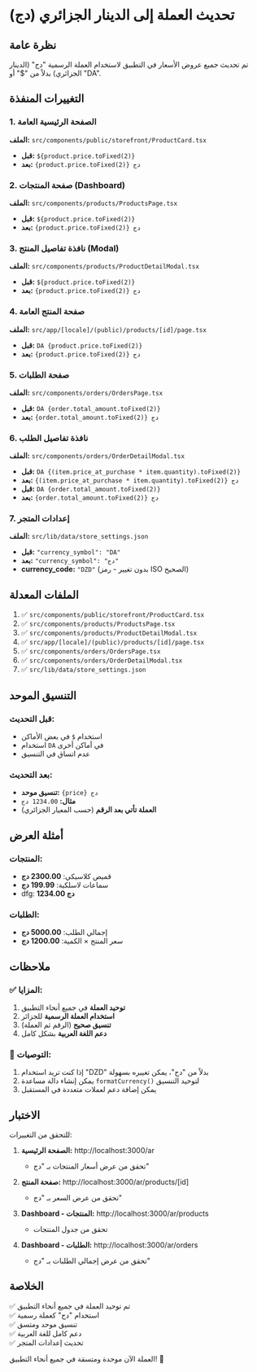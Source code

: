 # تحديث العملة إلى الدينار الجزائري (دج)

## نظرة عامة
تم تحديث جميع عروض الأسعار في التطبيق لاستخدام العملة الرسمية "دج" (الدينار الجزائري) بدلاً من "$" أو "DA".

## التغييرات المنفذة

### 1. الصفحة الرئيسية العامة
**الملف:** `src/components/public/storefront/ProductCard.tsx`
- **قبل:** `${product.price.toFixed(2)}`
- **بعد:** `{product.price.toFixed(2)} دج`

### 2. صفحة المنتجات (Dashboard)
**الملف:** `src/components/products/ProductsPage.tsx`
- **قبل:** `${product.price.toFixed(2)}`
- **بعد:** `{product.price.toFixed(2)} دج`

### 3. نافذة تفاصيل المنتج (Modal)
**الملف:** `src/components/products/ProductDetailModal.tsx`
- **قبل:** `${product.price.toFixed(2)}`
- **بعد:** `{product.price.toFixed(2)} دج`

### 4. صفحة المنتج العامة
**الملف:** `src/app/[locale]/(public)/products/[id]/page.tsx`
- **قبل:** `DA {product.price.toFixed(2)}`
- **بعد:** `{product.price.toFixed(2)} دج`

### 5. صفحة الطلبات
**الملف:** `src/components/orders/OrdersPage.tsx`
- **قبل:** `DA {order.total_amount.toFixed(2)}`
- **بعد:** `{order.total_amount.toFixed(2)} دج`

### 6. نافذة تفاصيل الطلب
**الملف:** `src/components/orders/OrderDetailModal.tsx`
- **قبل:** `DA {(item.price_at_purchase * item.quantity).toFixed(2)}`
- **بعد:** `{(item.price_at_purchase * item.quantity).toFixed(2)} دج`
- **قبل:** `DA {order.total_amount.toFixed(2)}`
- **بعد:** `{order.total_amount.toFixed(2)} دج`

### 7. إعدادات المتجر
**الملف:** `src/lib/data/store_settings.json`
- **قبل:** `"currency_symbol": "DA"`
- **بعد:** `"currency_symbol": "دج"`
- **currency_code:** `"DZD"` (بدون تغيير - رمز ISO الصحيح)

## الملفات المعدلة

1. ✅ `src/components/public/storefront/ProductCard.tsx`
2. ✅ `src/components/products/ProductsPage.tsx`
3. ✅ `src/components/products/ProductDetailModal.tsx`
4. ✅ `src/app/[locale]/(public)/products/[id]/page.tsx`
5. ✅ `src/components/orders/OrdersPage.tsx`
6. ✅ `src/components/orders/OrderDetailModal.tsx`
7. ✅ `src/lib/data/store_settings.json`

## التنسيق الموحد

### قبل التحديث:
- استخدام `$` في بعض الأماكن
- استخدام `DA` في أماكن أخرى
- عدم اتساق في التنسيق

### بعد التحديث:
- **تنسيق موحد:** `{price} دج`
- **مثال:** `1234.00 دج`
- **العملة تأتي بعد الرقم** (حسب المعيار الجزائري)

## أمثلة العرض

### المنتجات:
- قميص كلاسيكي: **2300.00 دج**
- سماعات لاسلكية: **199.99 دج**
- dfg: **1234.00 دج**

### الطلبات:
- إجمالي الطلب: **5000.00 دج**
- سعر المنتج × الكمية: **1200.00 دج**

## ملاحظات

### ✅ المزايا:
1. **توحيد العملة** في جميع أنحاء التطبيق
2. **استخدام العملة الرسمية** للجزائر
3. **تنسيق صحيح** (الرقم ثم العملة)
4. **دعم اللغة العربية** بشكل كامل

### 📝 التوصيات:
1. إذا كنت تريد استخدام "DZD" بدلاً من "دج"، يمكن تغييره بسهولة
2. يمكن إنشاء دالة مساعدة `formatCurrency()` لتوحيد التنسيق
3. يمكن إضافة دعم لعملات متعددة في المستقبل

## الاختبار

للتحقق من التغييرات:

1. **الصفحة الرئيسية:** http://localhost:3000/ar
   - تحقق من عرض أسعار المنتجات بـ "دج"

2. **صفحة المنتج:** http://localhost:3000/ar/products/[id]
   - تحقق من عرض السعر بـ "دج"

3. **Dashboard - المنتجات:** http://localhost:3000/ar/products
   - تحقق من جدول المنتجات

4. **Dashboard - الطلبات:** http://localhost:3000/ar/orders
   - تحقق من عرض إجمالي الطلبات بـ "دج"

## الخلاصة

✅ تم توحيد العملة في جميع أنحاء التطبيق  
✅ استخدام "دج" كعملة رسمية  
✅ تنسيق موحد ومتسق  
✅ دعم كامل للغة العربية  
✅ تحديث إعدادات المتجر  

العملة الآن موحدة ومتسقة في جميع أنحاء التطبيق! 🎉
